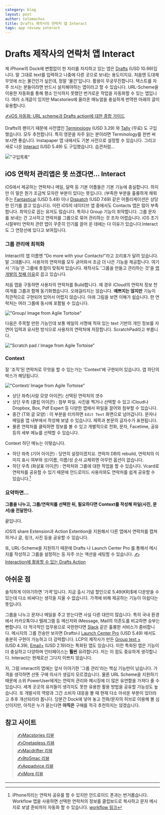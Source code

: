 ```yaml
--- 
category: blog
layout: post
author: telemachus
title: Drafts 제작사의 연락처 앱 Interact
tags: app review interact
--- 
```




# Drafts 제작사의 연락처 앱 Interact

제 iPhone의 Dock에 변함없이 한 자리를 차지하고 있는 앱은 [Drafts](https://itunes.apple.com/kr/app/drafts-4-quickly-capture-notes/id905337691?mt=8&uo=4&at=10lus3) (USD 10.99)입니다. 말 그대로 text를 입력하고 나중에 다른 곳으로 보내는 용도이지요. 처음엔 도대체 무엇에 쓰는 물건인가 싶은데, 정말 '물건'입니다. 활용이 무궁무진합니다. 텍스트를 자주 쓰시는 분들이라면 반드시 설치해야하는 앱이라고 할 수 있습니다. URL-Scheme을 이용한 자동화를 통해 평소 인식하지 못했던 번거로운 작업을 자동화할 수 있는 앱입니다. 여러 소개글이 있지만 Macstories에 올라온 매뉴얼을 충실하게 번역한 아래의 글이 유용합니다.

[✍iOS 자동화: URL scheme과 Drafts action에 대한 종합 가이드](http://yoonjiman.net/2014/01/21/guide-url-scheme-ios-drafts/)

Drafts의 팬이기 때문에 사전앱인 [Terminology](https://itunes.apple.com/kr/app/terminology-3-extensible-dictionary/id687798859?mt=8&uo=4&at=10lus3) (USD 3.29) 와 [Tally](https://itunes.apple.com/kr/app/tally-2-quick-counter/id957912407?mt=8&uo=4&at=10lus3) (무료) 도 구입했습니다. 모두 추천합니다. 특히 영문을 자주 읽는 분이라면 Terminology를 한번 써 보시면 좋습니다. Instapaper 앱 내에서도 기본 사전으로 설정할 수 있습니다. 그리고 새로 나온 [Interact](https://itunes.apple.com/kr/app/interact-do-more-your-contacts!/id1045605097?mt=8&uo=4&at=10lus3) (USD 5.49) 도 구입했습니다. 습관처럼…

!["구입목록"](https://farm2.staticflickr.com/1477/24362602096_e0e07ce9fa_o.jpg "구입목록")


## iOS 연락처 관리앱은 못 쓰겠다면… Interact

 iOS에서 제공하는 연락처나 메일, 달력 등 기본 어플들은 기본 기능에 충실합니다. 하지만 이 말은 뭔가 조금씩 모자란 부분이 있다는 뜻입니다. (부족한 부분을 훌륭하게 채워주는 [Fantastical](https://itunes.apple.com/kr/app/fantastical-2-calendar-reminders/id718043190?mt=8&uo=4&at=10lus3) (USD 5.49) 이나 [Dispatch](https://itunes.apple.com/kr/app/dispatch-email-meets-gtd-textexpander/id642022747?mt=8&uo=4&at=10lus3) (USD 7.69) 같은 어플리케이션은 상당한 인기를 끌고 있습니다). 이런 iOS의 네이티브 앱 중에서도 Contacts 앱은 많이 부족합니다. 최악으로 꼽는 유저도 많습니다. 특히나 Group 기능이 취약합니다. 그룹 문자를 보내는 건 고사하고 연락처를 그룹으로 묶어 관리하는 것 조차 어렵습니다. iOS 초기 시절부터 연락처 관련 앱이 꾸준히 인기를 끌어 온 데에는 다 이유가 있습니다.Interact도 그 연장선에 있다고 보여집니다.

### 그룹 관리에 최적화
Interact의 앱 이름엔 "Do more with your Contacts!"라고 꼬리표가 달려 있습니다. 말 그대롭니다. 사용자의 연락처를 모두 긁어와서 조금 더 나은 기능을 제공합니다. 여기서 '기능'은 그룹에 촛점이 맞춰져 있습니다. 제작사도 '그룹을 만들고 관리하는 것'을 [앱 개발의  첫째 이유](http://agiletortoise.com/blog/2016/01/13/interact-10-do-more-with-contacts/)로 꼽고 있습니다.

처음 앱을 구동하면 사용자의 연락처를 Build합니다. 제 경우 iCloud의 연락처 정보 천 여개를 그룹과 함께 동기화했습니다. 오래걸리지는 않습니다. **예쁘지는 않지만** 기능이 직관적으로 구현되어 있어서 어렵지 않습니다. 아래 그림을 보면 이해가 쉽습니다. 한 연락처는 여러 그룹에 동시에 포함될 수 있습니다.

!["Group/ Image from Agile Tortoise"](http://media.screensteps.me/agiletortoise/pjfz63/browsing-and-editing-groups.png?1452611411)

다음은 주목할 만한 기능인데 보통 메일의 서명에 적혀 있는 text 기반의 개인 정보를 자연어 입력과 유사한 방식으로 사용자의 연락처에 저장합니다. ScratchPad라고 부릅니다.

!["Scratch pad / Image from Agile Tortoise"](http://img-1775.kxcdn.com/interact-release/9C25463B-ED85-4B3D-99BD-08270E784928.PNG)

### Context

잘 '조직'된 연락처로 무엇을 할 수 있는가는 'Context'에 구현되어 있습니다. 앱 하단의 박스가 해당됩니다. 

!["Context/ Image from Agile Tortoise"](http://media.agiletortoise.com/interact-press-kit/interact-deviceshots/Interact-iPhone-Device-Black.png)

- 상단 좌측(사람 모양 아이콘):  선택된 연락처의 갯수
- 상단 우측 (클립 아이콘) : 첨부 파일. 사진을 찍거나 선택할 수 있고 iCloud나 Dropbox, Box, Pdf Expert 등 다양한 앱에서 파일을 끌어와 첨부할 수 있습니다.
- 중간 (T와 글 모양) : 이 부분을 터치하면 `Edit Text` 화면으로 넘어갑니다. 문자나 메일을 앱 내부에서 작성해 보낼 수 있습니다. 제목과 본문의 글자수가 표현됩니다.  
- 물론 연락처를 클릭하면 정보를 볼 수 있고 개별적으로 전화, 문자, Facetime, 공유 등의 세부 메뉴를 선택할 수 있습니다.

Context 하단 메뉴는 이렇습니다.

- 하단 좌측 (기어 아이콘) : 당연히 설정이겠지요. 연락처 DB의 rebuild, 연락처의 이미지 표시 여부와 성/이름, 이름/성 순서 교체외엔 아무런 옵션이 없습니다.
- 하단 우측 (화살표 아이콘) : 연락처와 그룹에 대한 작업을 할 수 있습니다. Vcard로 연락처를 공유할 수 있기 때문에 안드로이드 사용자와도 연락처를 쉽게 공유할 수 있습니다.[^1]


###  요약하면…

**그룹을 나누고, 그룹/연락처를 선택한 뒤, 필요하다면 Context를 작성해 파일(사진, 문서)을 전달한다.**

끝입니다.

iOS의 share Extension과 Action Extention을 지원해서 다른 앱에서 연락처를 캡쳐하거나 글, 링크, 사진 등을 공유할 수 있습니다.

또, URL-Scheme을 지원하기 때문에 Drafts 나 Launch Center Pro 를 통해서 메시지를 작성하고 그룹을 설정하는 등 자주 쓰는 액션을 세팅할 수 있습니다. 
[✍Interaction에 활용할 수 있는 Drafts Action](http://drafts4-actions.agiletortoise.com/apps/1969)


## 아쉬운 점

솔직하게 이야기하면 '가격'입니다. 지금 출시 기념 할인으로 5.49(KR)$에 다운받을 수 있는데 다소 비싸다는 생각을 지울 수 없습니다. 가격에 비해 제공하는 기능이 아쉽다는 뜻입니다. 

그룹을 나누고 문자나 메일을 주고 받는다면 사실 다른 대안이 많습니다. 특히 국내 환경에서 카카오톡이나 텔레그램 등 메신저와 iMessage, Mail의 의존도를 비교하면 승부는 뻔합니다. 더 적극적인 업무용으로 국한한다면 [Slack](https://slack.com/) 같은 훌륭한 서비스가 즐비합니다. 메시지의 그룹 전송만 보자면 Drafts나 [Launch Center Pro](https://itunes.apple.com/kr/app/launch-center-pro-shortcut/id532016360?mt=8&uo=4&at=10lus3) (USD 5.49) 에서도 충분히 구현이 가능하고 더 강력합니다. LCP의 제작사가 만든 [Group text +](https://itunes.apple.com/kr/app/group-text+/id928002510?mt=8&uo=4&at=10lus3) (USD 4.39), [Email+](https://itunes.apple.com/kr/app/email+/id928891456?mt=8&uo=4&at=10lus3) (USD 2.19)라는 특화된 앱도 있습니다. 이런 특화된 앱은 기능이 더 충실하고 다양하며 인터페이스는 **훨씬** 유려합니다. 저는 이 점도 중요하게 생각합니다. Interact는 현재로선 그다지 이쁘지 않습니다.

자, 그럼 interact의 앱에는 앞서 이야기한 '그룹 관리'라는 핵심 기능만이 남습니다. 가격을 생각하면 선뜻 구매 의사가 생길지 모르겠습니다. 물론 URL Scheme을 지원하기 때문에 소위 PowerUser에게는 연락처 관리와 메시징에 더 많은 유연함을 가져다 줄 수 있습니다. 세계 곳곳의 유저들이 생각지도 못한 유용한 활용 방법을 공유할 가능성도 높습니다. 또 개발사의 역량과 그간 소비자 대응을 볼 때 현재 다소 아쉬운 부분이 있더라고 추후 개선되리라 봅니다. 당분간 Dock에 넣어 놓고 전화/문자의 허브로 이용해 볼 심산이지만, 아직은 누가 묻는다면 **아직은** 구매를 적극 추천하지는 않겠습니다. 


## 참고 사이트
> [✍Macstories 리뷰](https://www.macstories.net/reviews/interact-a-powerful-contact-group-manager/)  
> [✍Onetapless 리뷰](https://onetapless.com/interact-contacts-power-users)  
> [✍Macdrifter 리뷰](http://www.macdrifter.com/2016/01/interact-for-ios.html)  
> [✍9to5mac 리뷰](http://9to5mac.com/2016/01/13/interact-power-user-contacts-app/)  
> [✍Appadvice 리뷰](http://appadvice.com/review/interact-do-more-with-your-contacts)  
> [✍iMore 리뷰](http://www.imore.com/interact-powerful-new-way-manage-and-communicate-your-contacts)  

-------

[^1]: iPhone끼리는 연락처 공유를 할 수 있지만 안드로이드 폰과는 번거롭습니다. Workflow 앱을 사용하면 선택한 연락처의 정보를 클립보드로 복사하고 문자 메시지로 보낼 준비까지 자동화 할 수 있습니다. [workflow 링크](https://workflow.is/workflows/f3802e5e81534e5aa57e4821aa2b648c)
